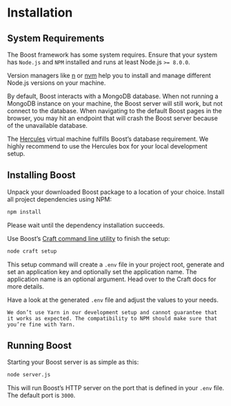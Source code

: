 # Installation


## System Requirements
The Boost framework has some system requires. Ensure that your system has `Node.js` and `NPM` installed and runs at least Node.js `>= 8.0.0`.

Version managers like [n](https://github.com/tj/n) or [nvm](https://github.com/creationix/nvm) help you to install and manage different Node.js versions on your machine.

By default, Boost interacts with a MongoDB database. When not running a MongoDB instance on your machine, the Boost server will still work, but not connect to the database. When navigating to the default Boost pages in the browser, you may hit an endpoint that will crash the Boost server because of the unavailable database.

The [Hercules](/docs/{{version}}/hercules) virtual machine fulfills Boost’s database requirement. We highly recommend to use the Hercules box for your local development setup.


## Installing Boost
Unpack your downloaded Boost package to a location of your choice. Install all project dependencies using NPM:

```bash
npm install
```

Please wait until the dependency installation succeeds.

Use Boost’s [Craft command line utility](/docs/{{version}}/craft-cli) to finish the setup:

```bash
node craft setup
```

This setup command will create a `.env` file in your project root, generate and set an application key and optionally set the application name. The application name is an optional argument. Head over to the Craft docs for more details.

Have a look at the generated `.env` file and adjust the values to your needs.

```warning
We don’t use Yarn in our development setup and cannot guarantee that it works as expected. The compatibility to NPM should make sure that you’re fine with Yarn.
```


## Running Boost
Starting your Boost server is as simple as this:

```bash
node server.js
```

This will run Boost’s HTTP server on the port that is defined in your `.env` file. The default port is `3000`.
